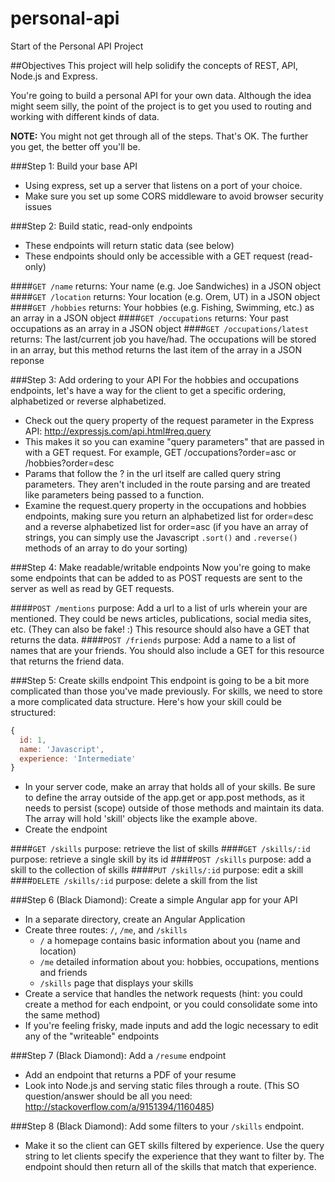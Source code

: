 personal-api
============

Start of the Personal API Project

##Objectives
This project will help solidify the concepts of REST, API, Node.js and Express. 

You're going to build a personal API for your own data. Although the idea might seem silly, the point of the project is to get you used to routing and working with different kinds of data.

**NOTE:** You might not get through all of the steps. That's OK. The further you get, the better off you'll be.

###Step 1: Build your base API
* Using express, set up a server that listens on a port of your choice.
* Make sure you set up some CORS middleware to avoid browser security issues

###Step 2: Build static, read-only endpoints
* These endpoints will return static data (see below)
* These endpoints should only be accessible with a GET request (read-only)

####`GET /name`
returns: Your name (e.g. Joe Sandwiches) in a JSON object
####`GET /location`
returns: Your location (e.g. Orem, UT) in a JSON object
####`GET /hobbies`
returns: Your hobbies (e.g. Fishing, Swimming, etc.) as an array in a JSON object
####`GET /occupations`
returns: Your past occupations as an array in a JSON object
####`GET /occupations/latest`
returns: The last/current job you have/had. The occupations will be stored in an array, but this method returns the last item of the array in a JSON reponse

###Step 3: Add ordering to your API
For the hobbies and occupations endpoints, let's have a way for the client to get a specific ordering, alphabetized or reverse alphabetized.
* Check out the query property of the request parameter in the Express API: http://expressjs.com/api.html#req.query
* This makes it so you can examine "query parameters" that are passed in with a GET request. For example, GET /occupations?order=asc or /hobbies?order=desc
* Params that follow the ? in the url itself are called query string parameters. They aren't included in the route parsing and are treated like parameters being passed to a function.
* Examine the request.query property in the occupations and hobbies endpoints, making sure you return an alphabetized list for order=desc and a reverse alphabetized list for order=asc (if you have an array of strings, you can simply use the Javascript `.sort()` and `.reverse()` methods of an array to do your sorting)

###Step 4: Make readable/writable endpoints
Now you're going to make some endpoints that can be added to as POST requests are sent to the server as well as read by GET requests.

####`POST /mentions`
purpose: Add a url to a list of urls wherein your are mentioned. They could be news articles, publications, social media sites, etc. (They can also be fake! :) This resource should also have a GET that returns the data.
####`POST /friends`
purpose: Add a name to a list of names that are your friends. You should also include a GET for this resource that returns the friend data.

###Step 5: Create skills endpoint
This endpoint is going to be a bit more complicated than those you've made previously. For skills, we need to store a more complicated data structure. Here's how your skill could be structured:

```javascript
{
  id: 1,
  name: 'Javascript',
  experience: 'Intermediate'
}
```

* In your server code, make an array that holds all of your skills. Be sure to define the array outside of the app.get or app.post methods, as it needs to persist (scope) outside of those methods and maintain its data. The array will hold 'skill' objects like the example above.
* Create the endpoint

####`GET /skills`
purpose: retrieve the list of skills
####`GET /skills/:id`
purpose: retrieve a single skill by its id
####`POST /skills`
purpose: add a skill to the collection of skills
####`PUT /skills/:id`
purpose: edit a skill
####`DELETE /skills/:id`
purpose: delete a skill from the list

###Step 6 (Black Diamond): Create a simple Angular app for your API
* In a separate directory, create an Angular Application
* Create three routes: `/`, `/me`, and `/skills`
  * `/` a homepage contains basic information about you (name and location)
  * `/me` detailed information about you: hobbies, occupations, mentions and friends
  * `/skills` page that displays your skills
* Create a service that handles the network requests (hint: you could create a method for each endpoint, or you could consolidate some into the same method)
* If you're feeling frisky, made inputs and add the logic necessary to edit any of the "writeable" endpoints

###Step 7 (Black Diamond): Add a `/resume` endpoint
* Add an endpoint that returns a PDF of your resume
* Look into Node.js and serving static files through a route. (This SO question/answer should be all you need: http://stackoverflow.com/a/9151394/1160485)

###Step 8 (Black Diamond): Add some filters to your `/skills` endpoint. 
* Make it so the client can GET skills filtered by experience. Use the query string to let clients specify the experience that they want to filter by. The endpoint should then return all of the skills that match that experience.
